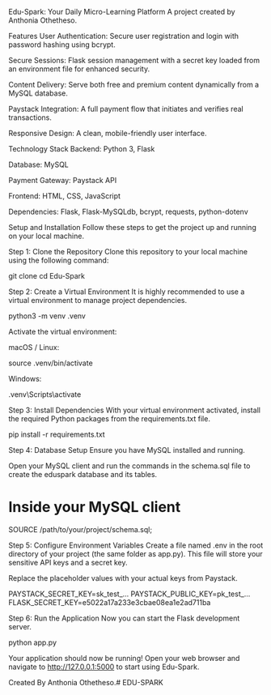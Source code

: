 Edu-Spark: Your Daily Micro-Learning Platform
A project created by Anthonia Othetheso.

Features
User Authentication: Secure user registration and login with password hashing using bcrypt.

Secure Sessions: Flask session management with a secret key loaded from an environment file for enhanced security.

Content Delivery: Serve both free and premium content dynamically from a MySQL database.

Paystack Integration: A full payment flow that initiates and verifies real transactions.

Responsive Design: A clean, mobile-friendly user interface.

Technology Stack
Backend: Python 3, Flask

Database: MySQL

Payment Gateway: Paystack API

Frontend: HTML, CSS, JavaScript

Dependencies: Flask, Flask-MySQLdb, bcrypt, requests, python-dotenv

Setup and Installation
Follow these steps to get the project up and running on your local machine.

Step 1: Clone the Repository
Clone this repository to your local machine using the following command:

git clone <your-repository-url>
cd Edu-Spark


Step 2: Create a Virtual Environment
It is highly recommended to use a virtual environment to manage project dependencies.

python3 -m venv .venv


Activate the virtual environment:

macOS / Linux:

source .venv/bin/activate


Windows:

.venv\Scripts\activate


Step 3: Install Dependencies
With your virtual environment activated, install the required Python packages from the requirements.txt file.

pip install -r requirements.txt


Step 4: Database Setup
Ensure you have MySQL installed and running.

Open your MySQL client and run the commands in the schema.sql file to create the eduspark database and its tables.

# Inside your MySQL client
SOURCE /path/to/your/project/schema.sql;


Step 5: Configure Environment Variables
Create a file named .env in the root directory of your project (the same folder as app.py). This file will store your sensitive API keys and a secret key.

Replace the placeholder values with your actual keys from Paystack.

PAYSTACK_SECRET_KEY=sk_test_...
PAYSTACK_PUBLIC_KEY=pk_test_...
FLASK_SECRET_KEY=e5022a17a233e3cbae08ea1e2ad711ba


Step 6: Run the Application
Now you can start the Flask development server.

python app.py


Your application should now be running! Open your web browser and navigate to http://127.0.0.1:5000 to start using Edu-Spark.

Created By
Anthonia Othetheso.# EDU-SPARK
